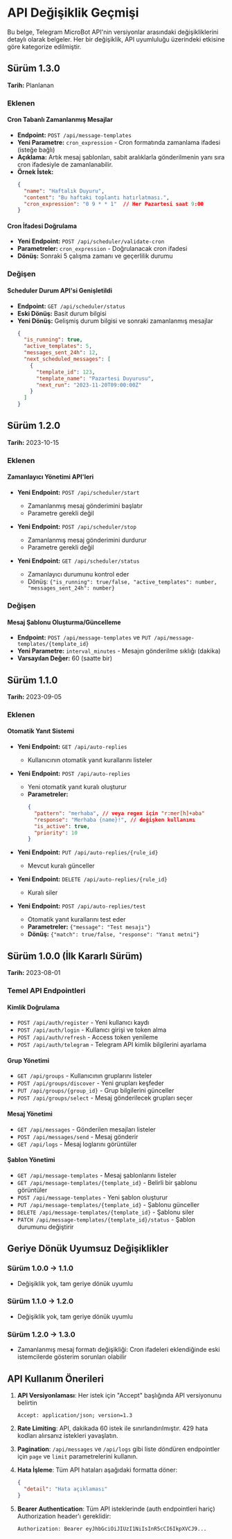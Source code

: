 # API Değişiklik Geçmişi

Bu belge, Telegram MicroBot API'nin versiyonlar arasındaki değişikliklerini detaylı olarak belgeler. Her bir değişiklik, API uyumluluğu üzerindeki etkisine göre kategorize edilmiştir.

## Sürüm 1.3.0

**Tarih:** Planlanan

### Eklenen

#### Cron Tabanlı Zamanlanmış Mesajlar
- **Endpoint:** `POST /api/message-templates`
- **Yeni Parametre:** `cron_expression` - Cron formatında zamanlama ifadesi (isteğe bağlı)
- **Açıklama:** Artık mesaj şablonları, sabit aralıklarla gönderilmenin yanı sıra cron ifadesiyle de zamanlanabilir.
- **Örnek İstek:**
  ```json
  {
    "name": "Haftalık Duyuru",
    "content": "Bu haftaki toplantı hatırlatması.",
    "cron_expression": "0 9 * * 1"  // Her Pazartesi saat 9:00
  }
  ```

#### Cron İfadesi Doğrulama 
- **Yeni Endpoint:** `POST /api/scheduler/validate-cron`
- **Parametreler:** `cron_expression` - Doğrulanacak cron ifadesi
- **Dönüş:** Sonraki 5 çalışma zamanı ve geçerlilik durumu

### Değişen

#### Scheduler Durum API'si Genişletildi
- **Endpoint:** `GET /api/scheduler/status` 
- **Eski Dönüş:** Basit durum bilgisi
- **Yeni Dönüş:** Gelişmiş durum bilgisi ve sonraki zamanlanmış mesajlar
  ```json
  {
    "is_running": true,
    "active_templates": 5,
    "messages_sent_24h": 12,
    "next_scheduled_messages": [
      {
        "template_id": 123,
        "template_name": "Pazartesi Duyurusu",
        "next_run": "2023-11-20T09:00:00Z"
      }
    ]
  }
  ```

## Sürüm 1.2.0

**Tarih:** 2023-10-15

### Eklenen

#### Zamanlayıcı Yönetimi API'leri
- **Yeni Endpoint:** `POST /api/scheduler/start`
  - Zamanlanmış mesaj gönderimini başlatır
  - Parametre gerekli değil

- **Yeni Endpoint:** `POST /api/scheduler/stop`
  - Zamanlanmış mesaj gönderimini durdurur
  - Parametre gerekli değil

- **Yeni Endpoint:** `GET /api/scheduler/status`
  - Zamanlayıcı durumunu kontrol eder
  - Dönüş: `{"is_running": true/false, "active_templates": number, "messages_sent_24h": number}`

### Değişen

#### Mesaj Şablonu Oluşturma/Güncelleme
- **Endpoint:** `POST /api/message-templates` ve `PUT /api/message-templates/{template_id}`
- **Yeni Parametre:** `interval_minutes` - Mesajın gönderilme sıklığı (dakika)
- **Varsayılan Değer:** 60 (saatte bir)

## Sürüm 1.1.0

**Tarih:** 2023-09-05

### Eklenen

#### Otomatik Yanıt Sistemi
- **Yeni Endpoint:** `GET /api/auto-replies`
  - Kullanıcının otomatik yanıt kurallarını listeler
  
- **Yeni Endpoint:** `POST /api/auto-replies`
  - Yeni otomatik yanıt kuralı oluşturur
  - **Parametreler:**
    ```json
    {
      "pattern": "merhaba", // veya regex için "r:mer[h]+aba"
      "response": "Merhaba {name}!", // değişken kullanımı
      "is_active": true,
      "priority": 10
    }
    ```
    
- **Yeni Endpoint:** `PUT /api/auto-replies/{rule_id}`
  - Mevcut kuralı günceller
  
- **Yeni Endpoint:** `DELETE /api/auto-replies/{rule_id}`
  - Kuralı siler
  
- **Yeni Endpoint:** `POST /api/auto-replies/test`
  - Otomatik yanıt kurallarını test eder
  - **Parametreler:** `{"message": "Test mesajı"}`
  - **Dönüş:** `{"match": true/false, "response": "Yanıt metni"}`

## Sürüm 1.0.0 (İlk Kararlı Sürüm)

**Tarih:** 2023-08-01

### Temel API Endpointleri

#### Kimlik Doğrulama
- `POST /api/auth/register` - Yeni kullanıcı kaydı
- `POST /api/auth/login` - Kullanıcı girişi ve token alma
- `POST /api/auth/refresh` - Access token yenileme
- `POST /api/auth/telegram` - Telegram API kimlik bilgilerini ayarlama

#### Grup Yönetimi
- `GET /api/groups` - Kullanıcının gruplarını listeler
- `POST /api/groups/discover` - Yeni grupları keşfeder
- `PUT /api/groups/{group_id}` - Grup bilgilerini günceller
- `POST /api/groups/select` - Mesaj gönderilecek grupları seçer

#### Mesaj Yönetimi
- `GET /api/messages` - Gönderilen mesajları listeler
- `POST /api/messages/send` - Mesaj gönderir
- `GET /api/logs` - Mesaj loglarını görüntüler

#### Şablon Yönetimi
- `GET /api/message-templates` - Mesaj şablonlarını listeler
- `GET /api/message-templates/{template_id}` - Belirli bir şablonu görüntüler
- `POST /api/message-templates` - Yeni şablon oluşturur
- `PUT /api/message-templates/{template_id}` - Şablonu günceller
- `DELETE /api/message-templates/{template_id}` - Şablonu siler
- `PATCH /api/message-templates/{template_id}/status` - Şablon durumunu değiştirir

## Geriye Dönük Uyumsuz Değişiklikler

### Sürüm 1.0.0 -> 1.1.0
- Değişiklik yok, tam geriye dönük uyumlu

### Sürüm 1.1.0 -> 1.2.0
- Değişiklik yok, tam geriye dönük uyumlu

### Sürüm 1.2.0 -> 1.3.0
- Zamanlanmış mesaj formatı değişikliği: Cron ifadeleri eklendiğinde eski istemcilerde gösterim sorunları olabilir

## API Kullanım Önerileri

1. **API Versiyonlaması**: Her istek için "Accept" başlığında API versiyonunu belirtin
   ```
   Accept: application/json; version=1.3
   ```

2. **Rate Limiting**: API, dakikada 60 istek ile sınırlandırılmıştır. 429 hata kodları alırsanız istekleri yavaşlatın.

3. **Pagination**: `/api/messages` ve `/api/logs` gibi liste döndüren endpointler için `page` ve `limit` parametrelerini kullanın.

4. **Hata İşleme**: Tüm API hataları aşağıdaki formatta döner:
   ```json
   {
     "detail": "Hata açıklaması"
   }
   ```

5. **Bearer Authentication**: Tüm API isteklerinde (auth endpointleri hariç) Authorization header'ı gereklidir:
   ```
   Authorization: Bearer eyJhbGciOiJIUzI1NiIsInR5cCI6IkpXVCJ9...
   ``` 